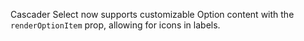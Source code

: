 Cascader Select now supports customizable Option content with the `renderOptionItem` prop, allowing for icons in labels.
